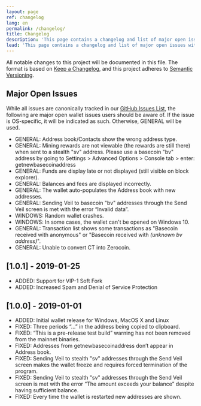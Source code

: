 ```yaml
---
layout: page
ref: changelog
lang: en
permalink: /changelog/
title: Changelog
description: 'This page contains a changelog and list of major open issues with the Veil core wallet.'
lead: 'This page contains a changelog and list of major open issues with the Veil core wallet.'
---
```

All notable changes to this project will be documented in this file. The format is based on [Keep a Changelog](https://keepachangelog.com/en/1.0.0/), and this project adheres to [Semantic Versioning](https://semver.org/spec/v2.0.0.html).

## Major Open Issues

While all issues are canonically tracked in our [GitHub Issues List](https://github.com/Veil-Project/veil/issues), the following are major open wallet issues users should be aware of. If the issue is OS-specific, it will be indicated as such. Otherwise, GENERAL will be used.

- GENERAL: Address book/Contacts show the wrong address type.
- GENERAL: Mining rewards are not viewable (the rewards are still there) when sent to a stealth "sv" address. Please use a basecoin "bv" address by going to Settings > Advanced Options > Console tab > enter: getnewbasecoinaddress
- GENERAL: Funds are display late or not displayed (still visible on block explorer).
- GENERAL: Balances and fees are displayed incorrectly.
- GENERAL: The wallet auto-populates the Address book with new addresses.
- GENERAL: Sending Veil to basecoin "bv" addresses through the Send Veil screen is met with the error “Invalid data”.
- WINDOWS: Random wallet crashes.
- WINDOWS: In some cases, the wallet can't be opened on Windows 10.
- GENERAL: Transaction list shows some transactions as "Basecoin received with anonymous" or "Basecoin received with *(unknown bv address)*".
- GENERAL: Unable to convert CT into Zerocoin.

## [1.0.1] - 2019-01-25

- ADDED: Support for VIP-1 Soft Fork
- ADDED: Increased Spam and Denial of Service Protection

## [1.0.0] - 2019-01-01

- ADDED: Initial wallet release for Windows, MacOS X and Linux
- FIXED: Three periods “…” in the address being copied to clipboard.
- FIXED: “This is a pre-release test build” warning has not been removed from the mainnet binaries.
- FIXED: Addresses from getnewbasecoinaddress don’t appear in Address book.
- FIXED: Sending Veil to stealth "sv" addresses through the Send Veil screen makes the wallet freeze and requires forced termination of the program.
- FIXED: Sending Veil to stealth "sv" addresses through the Send Veil screen is met with the error “The amount exceeds your balance” despite having sufficient balance.
- FIXED: Every time the wallet is restarted new addresses are shown.
